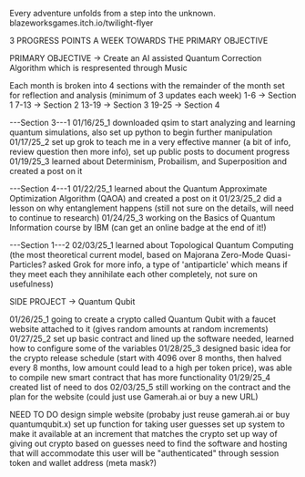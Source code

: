 Every adventure unfolds from a step into the unknown.
blazeworksgames.itch.io/twilight-flyer

3 PROGRESS POINTS A WEEK TOWARDS THE PRIMARY OBJECTIVE

PRIMARY OBJECTIVE -> Create an AI assisted Quantum Correction Algorithm which is respresented through Music

Each month is broken into 4 sections with the remainder of the month set for reflection and analysis (minimum of 3 updates each week)
1-6   -> Section 1
7-13  -> Section 2
13-19 -> Section 3
19-25 -> Section 4


---Section 3---1
01/16/25_1	downloaded qsim to start analyzing and learning quantum simulations, also set up python to begin further manipulation
01/17/25_2	set up grok to teach me in a very effective manner (a bit of info, review question then more info), set up public posts to document progress
01/19/25_3	learned about Determinism, Probailism, and Superposition and created a post on it

---Section 4---1
01/22/25_1	learned about the Quantum Approximate Optimization Algorithm (QAOA) and created a post on it
01/23/25_2	did a lesson on why entanglement happens (still not sure on the details, will need to continue to research)
01/24/25_3	working on the Basics of Quantum Information course by IBM (can get an online badge at the end of it!)

---Section 1---2
02/03/25_1	learned about Topological Quantum Computing (the most theoretical current model, based on Majorana Zero-Mode Quasi-Particles? asked Grok for more info, a type of 'antiparticle' which means if they meet each they annihilate each other completely, not sure on usefulness)



SIDE PROJECT -> Quantum Qubit

01/26/25_1	going to create a crypto called Quantum Qubit with a faucet website attached to it (gives random amounts at random increments)
01/27/25_2	set up basic contract and lined up the software needed, learned how to configure some of the variables
01/28/25_3	designed basic idea for the crypto release schedule (start with 4096 over 8 months, then halved every 8 months, low amount could lead to a high per token price), was able to compile new smart contract that has more functionality
01/29/25_4	created list of need to dos
02/03/25_5	still working on the contract and the plan for the website (could just use Gamerah.ai or buy a new URL)


NEED TO DO
design simple website (probaby just reuse gamerah.ai or buy quantumqubit.x)
set up function for taking user guesses
set up system to make it available at an increment that matches the crypto
set up way of giving out crypto based on guesses
need to find the software and hosting that will accommodate this
user will be "authenticated" through session token and wallet address (meta mask?)

